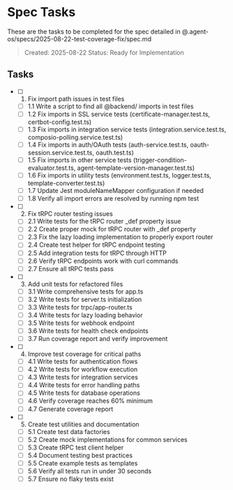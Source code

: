 # Spec Tasks

These are the tasks to be completed for the spec detailed in @.agent-os/specs/2025-08-22-test-coverage-fix/spec.md

> Created: 2025-08-22
> Status: Ready for Implementation

## Tasks

- [ ] 1. Fix import path issues in test files
  - [ ] 1.1 Write a script to find all @backend/ imports in test files
  - [ ] 1.2 Fix imports in SSL service tests (certificate-manager.test.ts, certbot-config.test.ts)
  - [ ] 1.3 Fix imports in integration service tests (integration.service.test.ts, composio-polling.service.test.ts)
  - [ ] 1.4 Fix imports in auth/OAuth tests (auth-service.test.ts, oauth-session.service.test.ts, oauth.test.ts)
  - [ ] 1.5 Fix imports in other service tests (trigger-condition-evaluator.test.ts, agent-template-version-manager.test.ts)
  - [ ] 1.6 Fix imports in utility tests (environment.test.ts, logger.test.ts, template-converter.test.ts)
  - [ ] 1.7 Update Jest moduleNameMapper configuration if needed
  - [ ] 1.8 Verify all import errors are resolved by running npm test

- [ ] 2. Fix tRPC router testing issues
  - [ ] 2.1 Write tests for the tRPC router _def property issue
  - [ ] 2.2 Create proper mock for tRPC router with _def property
  - [ ] 2.3 Fix the lazy loading implementation to properly export router
  - [ ] 2.4 Create test helper for tRPC endpoint testing
  - [ ] 2.5 Add integration tests for tRPC through HTTP
  - [ ] 2.6 Verify tRPC endpoints work with curl commands
  - [ ] 2.7 Ensure all tRPC tests pass

- [ ] 3. Add unit tests for refactored files
  - [ ] 3.1 Write comprehensive tests for app.ts
  - [ ] 3.2 Write tests for server.ts initialization
  - [ ] 3.3 Write tests for trpc/app-router.ts
  - [ ] 3.4 Write tests for lazy loading behavior
  - [ ] 3.5 Write tests for webhook endpoint
  - [ ] 3.6 Write tests for health check endpoints
  - [ ] 3.7 Run coverage report and verify improvement

- [ ] 4. Improve test coverage for critical paths
  - [ ] 4.1 Write tests for authentication flows
  - [ ] 4.2 Write tests for workflow execution
  - [ ] 4.3 Write tests for integration services
  - [ ] 4.4 Write tests for error handling paths
  - [ ] 4.5 Write tests for database operations
  - [ ] 4.6 Verify coverage reaches 60% minimum
  - [ ] 4.7 Generate coverage report

- [ ] 5. Create test utilities and documentation
  - [ ] 5.1 Create test data factories
  - [ ] 5.2 Create mock implementations for common services
  - [ ] 5.3 Create tRPC test client helper
  - [ ] 5.4 Document testing best practices
  - [ ] 5.5 Create example tests as templates
  - [ ] 5.6 Verify all tests run in under 30 seconds
  - [ ] 5.7 Ensure no flaky tests exist